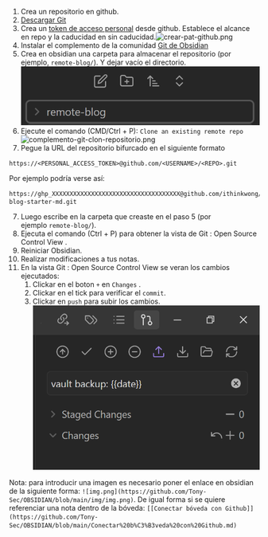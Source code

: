 1. Crea un repositorio en github.
2. [Descargar Git](https://git-scm.com/downloads)
3. Crea un [token de acceso personal](https://docs.github.com/en/authentication/keeping-your-account-and-data-secure/creating-a-personal-access-token#creating-a-personal-access-token-classic) desde github. Establece el alcance en repo y la caducidad en sin caducidad.![crear-pat-github.png](https://linked-blog-starter.vercel.app/md_assets/attachments/create-pat-github.png)
4. Instalar el complemento de la comunidad [Git de Obsidian](https://github.com/denolehov/obsidian-git/wiki/Installation)
5. Crea en obsidian una carpeta para almacenar el repositorio (por ejemplo, `remote-blog/`). Y dejar vacío el directorio.![[remote-blog.png]](https://github.com/Tony-Sec/OBSIDIAN/blob/main/img/remote-blog.png)
7. Ejecute el comando (CMD/Ctrl + P): `Clone an existing remote repo`![complemento-git-clon-repositorio.png](https://linked-blog-starter.vercel.app/md_assets/attachments/clone-repo-git-plugin.png)
8. Pegue la URL del repositorio bifurcado en el siguiente formato

```
https://<PERSONAL_ACCESS_TOKEN>@github.com/<USERNAME>/<REPO>.git
```

Por ejemplo podría verse así:

```
https://ghp_XXXXXXXXXXXXXXXXXXXXXXXXXXXXXXXXXXXX@github.com/ithinkwong/linked-blog-starter-md.git
```

7. Luego escribe en la carpeta que creaste en el paso 5 (por ejemplo `remote-blog/`).
8. Ejecuta el comando (Ctrl + P) para obtener la vista de Git : Open Source Control View .
9. Reiniciar Obsidian.
10. Realizar modificaciones a tus notas.
11. En la vista Git : Open Source Control View se veran los cambios ejecutados:
	1. Clickar en el boton `+` en `Changes` .
	2. Clickar en el tick para verificar el `commit`.
	3. Clickar en `push` para subir los cambios.
![[change-commit-push.png]](https://github.com/Tony-Sec/OBSIDIAN/blob/main/img/change-commit-push.png)

Nota: para introducir una imagen  es necesario poner el enlace en obsidian de la siguiente forma:
`![img.png](https://github.com/Tony-Sec/OBSIDIAN/blob/main/img/img.png)`.
De igual forma si se quiere referenciar una nota dentro de la bóveda:
`[[Conectar bóveda con Github]](https://github.com/Tony-Sec/OBSIDIAN/blob/main/Conectar%20b%C3%B3veda%20con%20Github.md)`